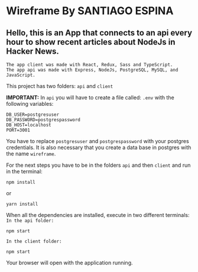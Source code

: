 # Wireframe By SANTIAGO ESPINA

## Hello, this is an App that connects to an api every hour to show recent articles about NodeJs in Hacker News.

`The app client was made with React, Redux, Sass and TypeScript.`
 <br /> `The app api was made with Express, NodeJs, PostgreSQL, MySQL, and JavaScript.`
 
 This project has two folders: `api` and `client`

__IMPORTANT:__ In `api` you will have to create a file called: `.env` with the following variables:
```
DB_USER=postgresuser
DB_PASSWORD=postgrespassword
DB_HOST=localhost
PORT=3001
```
You have to replace `postgresuser` and `postgrespassword` with your postgres credentials.
It is also necessary that you create a data base in postgres with the name `wireframe`.

For the next steps you have to be in the folders `api` and then `client` and run in the terminal:
```
npm install
```
or 
```
yarn install
```

When all the dependencies are installed, execute in two different terminals:<br />
`In the api folder:`
```
npm start
```
`In the client folder:` 
```
npm start
```

Your browser will open with the application running.
